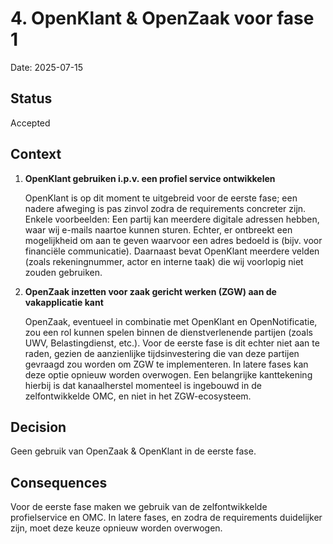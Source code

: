 # 4. OpenKlant & OpenZaak voor fase 1

Date: 2025-07-15

## Status

Accepted

## Context

1. **OpenKlant gebruiken i.p.v. een profiel service ontwikkelen**

   OpenKlant is op dit moment te uitgebreid voor de eerste fase; een nadere afweging is pas zinvol zodra de requirements concreter zijn.
   Enkele voorbeelden:
   Een partij kan meerdere digitale adressen hebben, waar wij e-mails naartoe kunnen sturen. Echter, er ontbreekt een mogelijkheid om aan te geven waarvoor een adres bedoeld is (bijv. voor financiële communicatie).
   Daarnaast bevat OpenKlant meerdere velden (zoals rekeningnummer, actor en interne taak) die wij voorlopig niet zouden gebruiken.

2. **OpenZaak inzetten voor zaak gericht werken (ZGW) aan de vakapplicatie kant**

   OpenZaak, eventueel in combinatie met OpenKlant en OpenNotificatie, zou een rol kunnen spelen binnen de dienstverlenende partijen (zoals UWV, Belastingdienst, etc.).
   Voor de eerste fase is dit echter niet aan te raden, gezien de aanzienlijke tijdsinvestering die van deze partijen gevraagd zou worden om ZGW te implementeren.
   In latere fases kan deze optie opnieuw worden overwogen.
   Een belangrijke kanttekening hierbij is dat kanaalherstel momenteel is ingebouwd in de zelfontwikkelde OMC, en niet in het ZGW-ecosysteem.

## Decision

Geen gebruik van OpenZaak & OpenKlant in de eerste fase.

## Consequences

Voor de eerste fase maken we gebruik van de zelfontwikkelde profielservice en OMC.
In latere fases, en zodra de requirements duidelijker zijn, moet deze keuze opnieuw worden overwogen.

